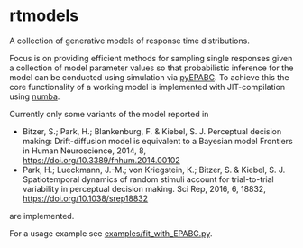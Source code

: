 # rtmodels
A collection of generative models of response time distributions.

Focus is on providing efficient methods for sampling single responses given a collection 
of model parameter values so that probabilistic inference for the model can be conducted
using simulation via [pyEPABC](https://github.com/sbitzer/pyEPABC). To achieve this the 
core functionality of a working model is implemented with JIT-compilation using 
[numba](https://numba.pydata.org/).

Currently only some variants of the model reported in
- Bitzer, S.; Park, H.; Blankenburg, F. & Kiebel, S. J. Perceptual decision making: 
  Drift-diffusion model is equivalent to a Bayesian model Frontiers in Human Neuroscience, 
  2014, 8, https://doi.org/10.3389/fnhum.2014.00102
- Park, H.; Lueckmann, J.-M.; von Kriegstein, K.; Bitzer, S. & Kiebel, S. J. Spatiotemporal 
  dynamics of random stimuli account for trial-to-trial variability in perceptual decision 
  making. Sci Rep, 2016, 6, 18832, https://doi.org/10.1038/srep18832

are implemented.

For a usage example see [examples/fit_with_EPABC.py](https://github.com/sbitzer/rtmodels/blob/master/examples/fit_with_EPABC.py).
